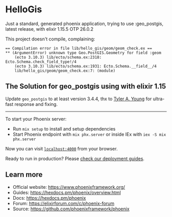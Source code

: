 # HelloGis

Just a standard, generated phoenix application, trying to use :geo_postgis, latest release, with elixir 1.15.5 OTP 26.0.2

This project doesn't compile, complaining:
```
== Compilation error in file lib/hello_gis/geom/geom_check.ex ==
** (ArgumentError) unknown type Geo.PostGIS.Geometry for field :geom
    (ecto 3.10.3) lib/ecto/schema.ex:2318: Ecto.Schema.check_field_type!/4
    (ecto 3.10.3) lib/ecto/schema.ex:1931: Ecto.Schema.__field__/4
    lib/hello_gis/geom/geom_check.ex:7: (module)
```
## The Solution for geo_postgis using with elixir 1.15

Update `geo_postgis` to at least version 3.4.4, thx to [Tyler A. Young](https://github.com/s3cur3/s3cur3) for ultra-fast response and fixing.  

---
To start your Phoenix server:

  * Run `mix setup` to install and setup dependencies
  * Start Phoenix endpoint with `mix phx.server` or inside IEx with `iex -S mix phx.server`

Now you can visit [`localhost:4000`](http://localhost:4000) from your browser.

Ready to run in production? Please [check our deployment guides](https://hexdocs.pm/phoenix/deployment.html).

## Learn more

  * Official website: https://www.phoenixframework.org/
  * Guides: https://hexdocs.pm/phoenix/overview.html
  * Docs: https://hexdocs.pm/phoenix
  * Forum: https://elixirforum.com/c/phoenix-forum
  * Source: https://github.com/phoenixframework/phoenix
